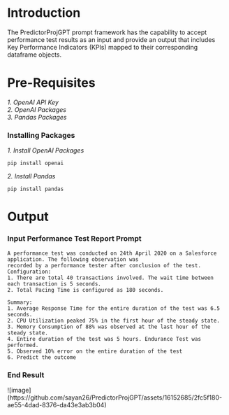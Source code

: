 <h1>Introduction</h1>

The PredictorProjGPT prompt framework has the capability to accept performance test results as an input and provide an output that includes Key Performance Indicators (KPIs) mapped to their corresponding dataframe objects.

<h1>Pre-Requisites</h1>

*1. OpenAI API Key* <br>
*2. OpenAI Packages* <br>
*3. Pandas Packages* <br>

<h3>Installing Packages</h3>

*1. Install OpenAI Packages*

```
pip install openai
```

*2. Install Pandas*

```
pip install pandas
```
<h1>Output</h1>

<h3>Input Performance Test Report Prompt</h3>

```
A performance test was conducted on 24th April 2020 on a Salesforce application. The following observation was 
recorded by a performance tester after conclusion of the test.
Configuration:
1. There are total 40 transactions involved. The wait time between each transaction is 5 seconds.
2. Total Pacing Time is configured as 180 seconds.
    
Summary:
1. Average Response Time for the entire duration of the test was 6.5 seconds.
2. CPU Utilization peaked 75% in the first hour of the steady state.
3. Memory Consumption of 88% was observed at the last hour of the steady state.
4. Entire duration of the test was 5 hours. Endurance Test was performed.
5. Observed 10% error on the entire duration of the test
6. Predict the outcome
```
<h3>End Result</h3>
![image](https://github.com/sayan26/PredictorProjGPT/assets/16152685/2fc5f180-ae55-4dad-8376-da43e3ab3b04)


